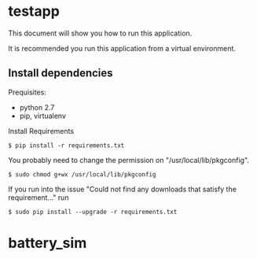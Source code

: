 # testapp
This document will show you how to run this application. 

It is recommended you run this application from a virtual environment.


Install dependencies 
-------------------------------
Prequisites:
* python 2.7
* pip, virtualenv


Install Requirements

    $ pip install -r requirements.txt

You probably need to change the permission on "/usr/local/lib/pkgconfig".

    $ sudo chmod g+wx /usr/local/lib/pkgconfig

If you run into the issue "Could not find any downloads that satisfy the requirement..." run

    $ sudo pip install --upgrade -r requirements.txt

# battery_sim
